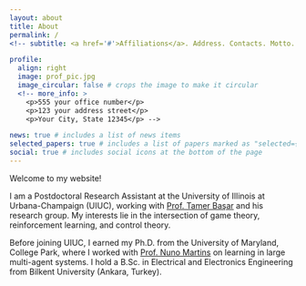 ```yaml
---
layout: about
title: About
permalink: /
<!-- subtitle: <a href='#'>Affiliations</a>. Address. Contacts. Motto. Etc. -->

profile:
  align: right
  image: prof_pic.jpg
  image_circular: false # crops the image to make it circular
  <!-- more_info: >
    <p>555 your office number</p>
    <p>123 your address street</p>
    <p>Your City, State 12345</p> -->

news: true # includes a list of news items
selected_papers: true # includes a list of papers marked as "selected={true}"
social: true # includes social icons at the bottom of the page
---
```


Welcome to my website!

I am a Postdoctoral Research Assistant at the University of Illinois at Urbana-Champaign (UIUC), working with [Prof. Tamer Başar](https://tamerbasar.csl.illinois.edu) and his research group. My interests lie in the intersection of game theory, reinforcement learning, and control theory.

Before joining UIUC, I earned my Ph.D. from the University of Maryland, College Park, where I worked with [Prof. Nuno Martins](https://terpconnect.umd.edu/~nmartins/) on learning in large multi-agent systems. I hold a B.Sc. in Electrical and Electronics Engineering from Bilkent University (Ankara, Turkey).
